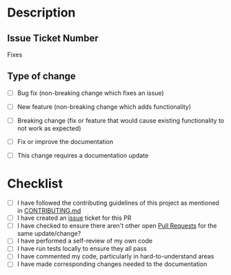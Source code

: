 # Description

<!-- Include a summary of the change made and also list the dependencies that are required if any -->

## Issue Ticket Number

<!-- Specify which issue this fixes by referencing the issue number (`#<ISSUE_NUMBER>`) or issue URL. -->
<!-- Example: Fixes https://github.com/colbyfayock/next-cloudinary/issues/<ISSUE_NUMBER> -->

Fixes 

## Type of change

<!-- Please select all options that are applicable. -->

- [ ] Bug fix (non-breaking change which fixes an issue)
- [ ] New feature (non-breaking change which adds functionality)
- [ ] Breaking change (fix or feature that would cause existing functionality to not work as expected)
- [ ] Fix or improve the documentation
- [ ] This change requires a documentation update


# Checklist

<!-- These must all be followed and checked. -->

- [ ] I have followed the contributing guidelines of this project as mentioned in [CONTRIBUTING.md](/CONTRIBUTING.md)
- [ ] I have created an [issue](https://github.com/colbyfayock/next-cloudinary/issues) ticket for this PR
- [ ] I have checked to ensure there aren't other open [Pull Requests](https://github.com/colbyfayock/next-cloudinary/pulls) for the same update/change?
- [ ] I have performed a self-review of my own code
- [ ] I have run tests locally to ensure they all pass
- [ ] I have commented my code, particularly in hard-to-understand areas
- [ ] I have made corresponding changes needed to the documentation
